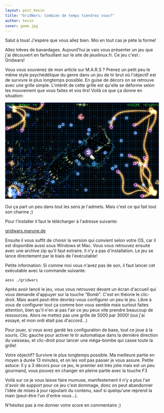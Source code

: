 ```yaml
---
layout: post_kevin
title: "GridWars: Combien de temps tiendrez vous?"
author: kevin
cover: game.jpg
---
```


Salut à tous! J'espère que vous allez bien. Moi en tout cas je pète la forme!

Allez trêves de bavardages. Aujourd'hui je vais vous présenter un jeu que j'ai découvert en farfouillant sur le site de jeuxlinux.fr. Ce jeu c'est : Gridwars!

Vous vous souvenez de mon article sur M.A.R.S ? Prenez un petit peu le même style psychédélique du genre dans un jeu de tir brut où l'objectif est de survivre le plus longtemps possible. En guise de décors on se retrouve avec une grille simple. L'intérêt de cette grille est qu'elle se déforme selon les mouvement que vous faites et vos tirs! Voilà ce que ça donne en situation:

<!--break-->

![gridwars01](/images/gridwars01.png) 

Oui ça part un peu dans tout les sens je l'admets. Mais c'est ce qui fait tout son charme ;)

Pour l'installer il faut le télécharger à l'adresse suivante:

[gridwars.marune.de](gridwars.marune.de)

Ensuite il vous suffit de choisir la version qui convient selon votre OS, car il est disponible aussi sous Windows et Mac. Vous vous retrouvez ensuite avec une archive zip qu'il faut extraire. Il n'y a pas d'installation. Le jeu se lance directement par le biais de l'exécutable!

Petite information: Si comme moi vous n'avez pas de son, il faut lancer cet exécutable avec la commande suivante:

	aoss ./gridwars

Après avoir lancé le jeu, vous vous retrouvez devant un écran d'accueil qui vous demande d'appuyer sur la touche "Bomb". C'est en théorie le clic-droit. Mais avant peut-être devriez-vous configurer un peu le jeu. Libre à vous de configurer tout ça comme bon vous semble mais surtout faites attention, bien qu'il n'en ai pas l'air ce jeu peux vite prendre beaucoup de ressources. Alors ne mettez pas une grille de 5000 par 3000! (oui j'ai essayé, et mon ordi était pas d'accord...)

Pour jouer, si vous avez gardé les configuration de base, tout ce joue à la souris. Clic gauche pour activer le tir automatique dans la dernière direction du vaisseau, et clic-droit pour lancer une méga-bombe qui casse toute la grille!

Votre objectif? Survivre le plus longtemps possible. Ma meilleure partie en moyen à durée 13 minutes, et on les voit pas passer je vous assure. Petite astuce: Il y a 3 décors pour ce jeu, le premier est très jolie mais est un peu gourmand, vous pouvez en changer en pleine partie avec la touche F3

Voilà sur ce je vous laisse faire mumuse, manifestement il n'y a plus l'air d'avoir de support pour ce jeu c'est dommage, donc on peut abandonner l'idée de mises à jour rajoutant du contenu, sauf si quelqu'une reprend la main (peut-être l'un d'entre vous...).

N'hésitez pas à me donner votre score en commentaire ;)
